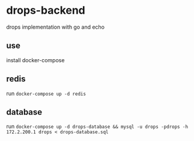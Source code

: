 # drops-backend
drops implementation with go and echo

## use
install docker-compose

## redis
run `docker-compose up -d redis`
## database
run `docker-compose up -d drops-database && mysql -u drops -pdrops -h 172.2.200.1 drops < drops-database.sql`
